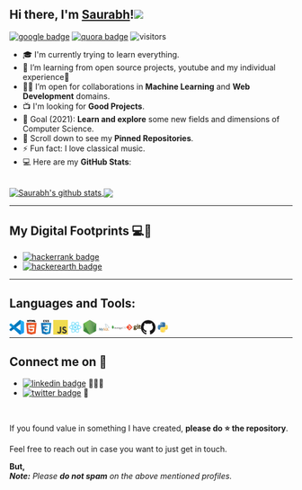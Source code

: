 ## Hi there, I'm [Saurabh](https://philsaurabh.github.io/SaurabhWebResume/)!<img src="https://media.giphy.com/media/hvRJCLFzcasrR4ia7z/giphy.gif" width="25px">
[![google badge](https://img.shields.io/badge/website-philsaurabh-yellow?style=flat-square&logo=google)](https://sites.google.com/view/saurabh-sharma/home)
[![quora badge](https://img.shields.io/badge/quora-philsaurabh-red?style=flat-square&logo=quora)](https://www.quora.com/profile/Saurabh-Sharma-1314)
![visitors](https://visitor-badge.glitch.me/badge?page_id=philsaurabh)

- 🎓 I'm currently trying to learn everything.
- 🌱 I’m learning from open source projects, youtube and my individual experience📕
- 🤝🏻 I’m open for collaborations in **Machine Learning** and **Web Development** domains.
- 📺 I'm looking for **Good Projects**.
- 🥅 Goal (2021): **Learn and explore** some new fields and dimensions of Computer Science.
- 📌 Scroll down to see my **Pinned Repositories**.
- ⚡ Fun fact: I love classical music.
- 💻 Here are my **GitHub Stats**:<br/><br/>
<a href="https://github.com/philsaurabh/github-readme-stats">
  <img align="center" src="https://github-readme-stats.vercel.app/api?username=philsaurabh&show_icons=true&hide=contribs&title_color=C00" alt="Saurabh's github stats" />

 <img align="center" src="https://github-readme-stats.vercel.app/api/top-langs/?username=philsaurabh&title_color=C00&layout=compact" />
</a><hr />

## My Digital Footprints 	💻👣
- [![hackerrank badge](https://img.shields.io/badge/hackerrank-philsaurabh-darkgreen?style=flat-square&logo=hackerrank)](https://www.hackerrank.com/philsaurabh)
- [![hackerearth badge](https://img.shields.io/badge/hackerearth-philsaurabh-purple?style=flat-square&logo=hackerearth)](https://www.hackerearth.com/@philsaurabh)
<hr />


## Languages and Tools:

<img align="left" alt="Visual Studio Code" width="26px" src="https://raw.githubusercontent.com/github/explore/80688e429a7d4ef2fca1e82350fe8e3517d3494d/topics/visual-studio-code/visual-studio-code.png" />
<img align="left" alt="HTML5" width="26px" src="https://raw.githubusercontent.com/github/explore/80688e429a7d4ef2fca1e82350fe8e3517d3494d/topics/html/html.png" />
<img align="left" alt="CSS3" width="26px" src="https://raw.githubusercontent.com/github/explore/80688e429a7d4ef2fca1e82350fe8e3517d3494d/topics/css/css.png" />
<img align="left" alt="JavaScript" width="26px" src="https://raw.githubusercontent.com/github/explore/80688e429a7d4ef2fca1e82350fe8e3517d3494d/topics/javascript/javascript.png" />
<img align="left" alt="React" width="26px" src="https://raw.githubusercontent.com/github/explore/80688e429a7d4ef2fca1e82350fe8e3517d3494d/topics/react/react.png" />
<img align="left" alt="Node.js" width="26px" src="https://raw.githubusercontent.com/github/explore/80688e429a7d4ef2fca1e82350fe8e3517d3494d/topics/nodejs/nodejs.png" />
<img align="left" alt="MySQL" width="26px" src="https://raw.githubusercontent.com/github/explore/80688e429a7d4ef2fca1e82350fe8e3517d3494d/topics/mysql/mysql.png" />
<img align="left" alt="MongoDB" width="26px" src="https://raw.githubusercontent.com/github/explore/80688e429a7d4ef2fca1e82350fe8e3517d3494d/topics/mongodb/mongodb.png" />
<img align="left" alt="Git" width="26px" src="https://raw.githubusercontent.com/github/explore/80688e429a7d4ef2fca1e82350fe8e3517d3494d/topics/git/git.png" />
<img align="left" alt="GitHub" width="26px" src="https://raw.githubusercontent.com/github/explore/78df643247d429f6cc873026c0622819ad797942/topics/github/github.png" />
<img align="left" alt="GitHub" width="26px" src="https://raw.githubusercontent.com/github/explore/78df643247d429f6cc873026c0622819ad797942/topics/python/python.png" />
<br />
<hr/>

## Connect me on 🤝
- [![linkedin badge](https://img.shields.io/badge/linkedin-philsaurabh-darkblue?style=flat-square&logo=linkedin)](https://www.linkedin.com/in/philsaurabh/) 👨🏻‍💻
- [![twitter badge](https://img.shields.io/badge/twitter-philsaurabh-blue?style=flat-square&logo=twitter)](https://twitter.com/philsaurabh) 👨

<br/>

If you found value in something I have created, **please do ⭐ the repository**.

Feel free to reach out in case you want to just get in touch.

**But,**<br/> 
_**Note:** Please **do not spam** on the above mentioned profiles._
